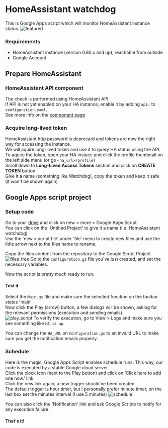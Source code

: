 # HomeAssistant watchdog
This is Google Apps script which will monitor HomeAssistant instance status.
![featured](https://i.imgur.com/J8Pl5gC.png)

### Requirements
* HomeAssistant instance (version 0.80.x and up), reachable from outside
* Google Account

## Prepare HomeAssistant
### HomeAssistant API component
The check is performed using HomeAssistant API.  
If API is not yet enabled on your HA instance, enable it by adding `api:` to `configuration.yaml`.  
See more info on the [component page](https://www.home-assistant.io/components/api/)

### Acquire long-lived token
HomeAssistant http password is deprecard and tokens are now the right way for accessing the instance.  
We will aquire long-lived token and use it to query HA status using the API.  
To aquire the token, open your HA instace and click the profile thumbnail on the left side menu (or go `<ha_url>/profile`)  
Scroll down to __Long-Lived Access Tokens__ section and click on __CREATE TOKEN__ button.  
Give it a name (something like Watchdog), copy the token and keep it safe (it won't be shown again)

## Google Apps script project
### Setup code
Go to your [drive](https://drive.google.com) and click on new > more > Google Apps Script  
You can click on the 'Untitled Project' to give it a name (i.e. HomeAssistant watchdog)  
Use the 'new > script file' under 'file' menu to create new files and use the little arrow next to the files name to rename.

Copy the files content from the repository to the Google Script Project
![files_tree](blob:https://imgur.com/966746bb-ecdc-46a8-a85d-d816dbfbaca6)
Go to the `Configuration.gs` file you've just created, and set the necessary variables.

Now the script is pretty much ready to run.  

#### Test it
Select the `Main.gs` file and make sure the selected function on the toolbar states 'main'.  
Now click the Play (arrow) button, a few dialogs will be shown, asking for the relevant permissions (execution and sending emails).  
![play_script](https://i.imgur.com/nptZaCY.png)
To verify the execution, go to View > Logs and make sure you see something like `HA is up`.

You can change the `HA_URL` on `Configuration.gs` to an invalid URL to make sure you get the notification emails properly.

### Schedule
Here is the magic, Google Apps Script enables schedule runs. This way, our code is executed by a stable Google cloud server.  
Click the clock icon (next to the Play button) and click on 'Click here to add one now.' link.  
Click the new link again, a new trigger should've beed created.  
The default trigger is hour timer, but I personally prefer minute timer, on the last box set the minutes interval (I use 5 minutes)
![schedule](https://i.imgur.com/q1lqMu7.png)

You can also click the 'Notification' link and ask Google Scripts to notify for any execution failure.

#### That's it!
